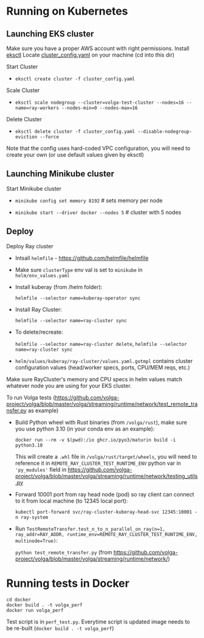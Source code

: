 # Running on Kubernetes

## Launching EKS cluster

Make sure you have a proper AWS account with right permissions. 
Install [eksctl](https://eksctl.io/)
Locate [cluster_config.yaml](https://github.com/volga-project/volga-ops/blob/master/eks/cluster_config.yaml) on your machine (cd into this dir)

Start Cluster
  - ```eksctl create cluster -f cluster_config.yaml```

Scale Cluster
  - ```eksctl scale nodegroup --cluster=volga-test-cluster --nodes=16 --name=ray-workers --nodes-min=0 --nodes-max=16```

Delete Cluster
  - ```eksctl delete cluster -f cluster_config.yaml --disable-nodegroup-eviction --force```

Note that the config uses hard-coded VPC configuration, you will need to create your own (or use default values given by eksctl)

## Launching Minikube cluster

Start Minikube cluster

- ```minikube config set memory 8192``` # sets memory per node
  
- ```minikube start --driver docker --nodes 5``` # cluster with 5 nodes

## Deploy

Deploy Ray cluster
- Intsall ```helmfile``` - https://github.com/helmfile/helmfile

- Make sure ```clusterType``` env val is set to ```minikube``` in ```helm/env_values.yaml```
- Install kuberay (from /helm folder):

  ```helmfile --selector name=kuberay-operator sync```
- Install Ray Cluster:

  ```helmfile --selector name=ray-cluster sync```
- To delete/recreate:

  ```helmfile --selector name=ray-cluster delete```,
  ```helmfile --selector name=ray-cluster sync```
- ```helm/values/kuberay/ray-cluster/values.yaml.gotmpl``` contains cluster configuration values (head/worker specs, ports, CPU/MEM reqs, etc.)

Make sure RayCluster's memory and CPU specs in helm values match whatever node you are using for your EKS cluster.

To run Volga tests (https://github.com/volga-project/volga/blob/master/volga/streaming/runtime/network/test_remote_transfer.py as example)
- Build Python wheel with Rust binaries (from ```/volga/rust```), make sure you use python 3.10 (in your conda env as an example):


  ```docker run --rm -v $(pwd):/io ghcr.io/pyo3/maturin build -i python3.10```

  This will create a ```.whl``` file in ```/volga/rust/target/wheels```, you will need to reference it in ```REMOTE_RAY_CLUSTER_TEST_RUNTIME_ENV``` python var in ```'py_modules'``` field in https://github.com/volga-project/volga/blob/master/volga/streaming/runtime/network/testing_utils.py
  
- Forward 10001 port from ray head node (pod) so ray client can connect to it from local machine (to 12345 local port):

  ```kubectl port-forward svc/ray-cluster-kuberay-head-svc 12345:10001 -n ray-system```

- Run ```TestRemoteTransfer.test_n_to_n_parallel_on_ray(n=1, ray_addr=RAY_ADDR, runtime_env=REMOTE_RAY_CLUSTER_TEST_RUNTIME_ENV, multinode=True)```:

  ```python test_remote_transfer.py``` (from https://github.com/volga-project/volga/blob/master/volga/streaming/runtime/network/)


# Running tests in Docker

```
cd docker
docker build . -t volga_perf
docker run volga_perf
```

Test script is in ```perf_test.py```. Everytime script is updated image needs to be re-built (```docker build . -t volga_perf```)
